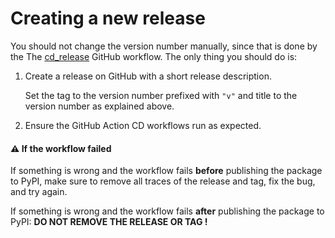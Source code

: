 # Creating a new release
You should not change the version number manually, since that is done
by the The [cd_release](.github/workflows/cd_release.yml) GitHub workflow.
The only thing you should do is:

1. Create a release on GitHub with a short release description.

   Set the tag to the version number prefixed with `"v"` and title to
   the version number as explained above.

2. Ensure the GitHub Action CD workflows run as expected.


#### :warning: If the workflow failed

If something is wrong and the workflow fails **before** publishing
the package to PyPI, make sure to remove all traces of the release
and tag, fix the bug, and try again.

If something is wrong and the workflow fails **after** publishing
the package to PyPI: **DO NOT REMOVE THE RELEASE OR TAG !**
